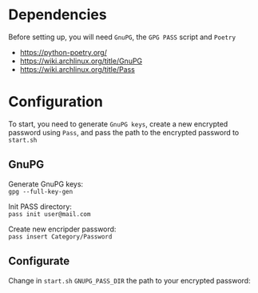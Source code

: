 # Dependencies
Before setting up, you will need `GnuPG`, the `GPG PASS` script and `Poetry`  
- https://python-poetry.org/  
- https://wiki.archlinux.org/title/GnuPG  
- https://wiki.archlinux.org/title/Pass  

# Configuration
To start, you need to generate `GnuPG keys`, create a new encrypted password using `Pass`, and pass the path to the encrypted password to `start.sh`

## GnuPG
Generate GnuPG keys:  
    `gpg --full-key-gen`
    
Init PASS directory:  
    `pass init user@mail.com`
    
Create new encripder password:  
    `pass insert Category/Password`
    
## Configurate
Change in `start.sh` `GNUPG_PASS_DIR` the path to your encrypted password:
